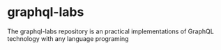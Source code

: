 # graphql-labs
The graphql-labs repository is an practical implementations of GraphQL technology with any language programing
